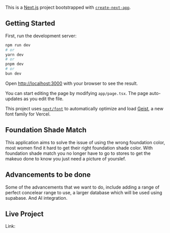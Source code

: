 This is a [Next.js](https://nextjs.org) project bootstrapped with [`create-next-app`](https://nextjs.org/docs/app/api-reference/cli/create-next-app).

## Getting Started

First, run the development server:

```bash
npm run dev
# or
yarn dev
# or
pnpm dev
# or
bun dev
```

Open [http://localhost:3000](http://localhost:3000) with your browser to see the result.

You can start editing the page by modifying `app/page.tsx`. The page auto-updates as you edit the file.

This project uses [`next/font`](https://nextjs.org/docs/app/building-your-application/optimizing/fonts) to automatically optimize and load [Geist](https://vercel.com/font), a new font family for Vercel.

## Foundation Shade Match
This application aims to solve the issue of using the wrong foundation color,
most women find it hard to get their right foundation shade color. With foundation
shade match you no longer have to go to stores to get the makeuo done to know you just
need a picture of yourslef.


## Advancements to be done

Some of the advancements that we want to do, include adding a range of perfect concelear range to use,
a larger database which will be used using supabase. And AI integration.

## Live Project

Link: 
